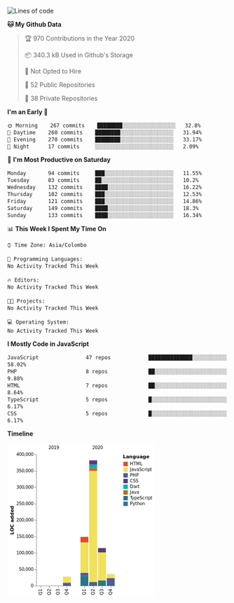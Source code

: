 
<!--START_SECTION:waka-->
![Lines of code](https://img.shields.io/badge/From%20Hello%20World%20I%27ve%20Written-714454%20lines%20of%20code-blue)

**🐱 My Github Data** 

> 🏆 970 Contributions in the Year 2020
 > 
> 📦 340.3 kB Used in Github's Storage 
 > 
> 🚫 Not Opted to Hire
 > 
> 📜 52 Public Repositories 
 > 
> 🔑 38 Private Repositories  
 > 
**I'm an Early 🐤** 

```text
🌞 Morning    267 commits    ████████░░░░░░░░░░░░░░░░░   32.8% 
🌆 Daytime    260 commits    ████████░░░░░░░░░░░░░░░░░   31.94% 
🌃 Evening    270 commits    ████████░░░░░░░░░░░░░░░░░   33.17% 
🌙 Night      17 commits     ░░░░░░░░░░░░░░░░░░░░░░░░░   2.09%

```
📅 **I'm Most Productive on Saturday** 

```text
Monday       94 commits     ███░░░░░░░░░░░░░░░░░░░░░░   11.55% 
Tuesday      83 commits     ██░░░░░░░░░░░░░░░░░░░░░░░   10.2% 
Wednesday    132 commits    ████░░░░░░░░░░░░░░░░░░░░░   16.22% 
Thursday     102 commits    ███░░░░░░░░░░░░░░░░░░░░░░   12.53% 
Friday       121 commits    ███░░░░░░░░░░░░░░░░░░░░░░   14.86% 
Saturday     149 commits    ████░░░░░░░░░░░░░░░░░░░░░   18.3% 
Sunday       133 commits    ████░░░░░░░░░░░░░░░░░░░░░   16.34%

```


📊 **This Week I Spent My Time On** 

```text
⌚︎ Time Zone: Asia/Colombo

💬 Programming Languages: 
No Activity Tracked This Week

🔥 Editors: 
No Activity Tracked This Week

🐱‍💻 Projects: 
No Activity Tracked This Week

💻 Operating System: 
No Activity Tracked This Week

```

**I Mostly Code in JavaScript** 

```text
JavaScript               47 repos            ██████████████░░░░░░░░░░░   58.02% 
PHP                      8 repos             ██░░░░░░░░░░░░░░░░░░░░░░░   9.88% 
HTML                     7 repos             ██░░░░░░░░░░░░░░░░░░░░░░░   8.64% 
TypeScript               5 repos             █░░░░░░░░░░░░░░░░░░░░░░░░   6.17% 
CSS                      5 repos             █░░░░░░░░░░░░░░░░░░░░░░░░   6.17%

```


**Timeline**

![Chart not found](https://raw.githubusercontent.com/ccweerasinghe1994/ccweerasinghe1994/master/charts/bar_graph.png) 


<!--END_SECTION:waka-->
